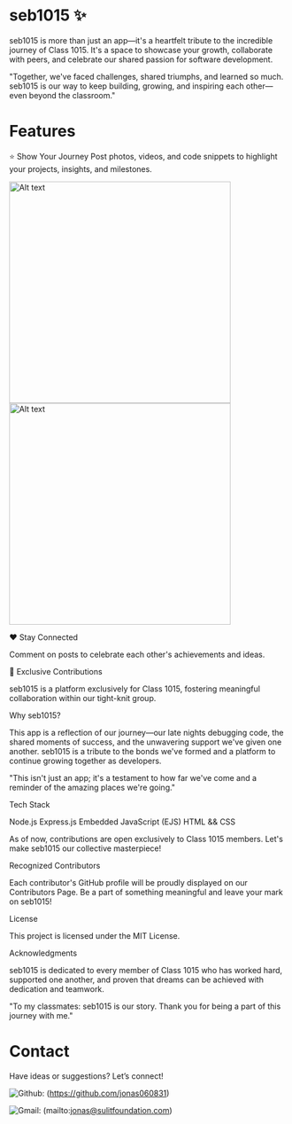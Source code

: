 # seb1015 :sparkles:





seb1015 is more than just an app—it's a heartfelt tribute to the incredible journey of Class 1015. It's a space to showcase your growth, collaborate with peers, and celebrate our shared passion for software development.

"Together, we've faced challenges, shared triumphs, and learned so much. seb1015 is our way to keep building, growing, and inspiring each other—even beyond the classroom."  

# Features

:star: Show Your Journey
Post photos, videos, and code snippets to highlight your projects, insights, and milestones.


<img src="https://i.imgur.com/XeeWc4c.png" alt="Alt text" width="400" />


<img src="https://i.imgur.com/RODPLdV.png" alt="Alt text" width="400" />

:heart: Stay Connected  

Comment on posts to celebrate each other's achievements and ideas.

:raised_hands: Exclusive Contributions  

seb1015 is a platform exclusively for Class 1015, fostering meaningful collaboration within our tight-knit group.

Why seb1015?

This app is a reflection of our journey—our late nights debugging code, the shared moments of success, and the unwavering support we've given one another. seb1015 is a tribute to the bonds we've formed and a platform to continue growing together as developers.

"This isn't just an app; it's a testament to how far we've come and a reminder of the amazing places we're going."

Tech Stack

Node.js
Express.js
Embedded JavaScript (EJS)
HTML && CSS

As of now, contributions are open exclusively to Class 1015 members. Let's make seb1015 our collective masterpiece!


Recognized Contributors

Each contributor's GitHub profile will be proudly displayed on our Contributors Page. Be a part of something meaningful and leave your mark on seb1015!

License

This project is licensed under the MIT License.

Acknowledgments

seb1015 is dedicated to every member of Class 1015 who has worked hard, supported one another, and proven that dreams can be achieved with dedication and teamwork.

"To my classmates: seb1015 is our story. Thank you for being a part of this journey with me."

# Contact
Have ideas or suggestions? Let’s connect!

![Github](https://img.shields.io/badge/GitHub-100000?style=for-the-badge&logo=github&logoColor=white): (https://github.com/jonas060831)  

![Gmail](https://img.shields.io/badge/Gmail-D14836?style=for-the-badge&logo=gmail&logoColor=white): (mailto:jonas@sulitfoundation.com)
